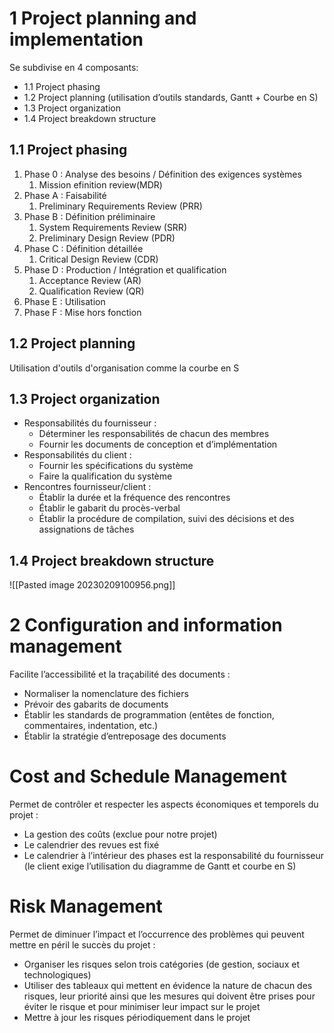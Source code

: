 # 1 Project planning and implementation
Se subdivise en 4 composants:
- 1.1 Project phasing 
- 1.2 Project planning (utilisation d’outils standards, Gantt + Courbe en S) 
- 1.3 Project organization 
- 1.4 Project breakdown structure
## 1.1 Project phasing
1. Phase 0 : Analyse des besoins / Définition des exigences systèmes
	1. Mission efinition review(MDR)
2. Phase A : Faisabilité 
	1. Preliminary Requirements Review (PRR)
3. Phase B : Définition préliminaire 
	1. System Requirements Review (SRR)
	2. Preliminary Design Review (PDR)
4. Phase C : Définition détaillée 
	1. Critical Design Review (CDR)
5. Phase D : Production / Intégration et qualification
	1. Acceptance Review (AR)
	2. Qualification Review (QR)
6. Phase E : Utilisation
7. Phase F : Mise hors fonction
## 1.2 Project planning 
Utilisation d'outils d'organisation comme la courbe en S
## 1.3 Project organization
- Responsabilités du fournisseur : 
	- Déterminer les responsabilités de chacun des membres
	- Fournir les documents de conception et d’implémentation 
- Responsabilités du client : 
	- Fournir les spécifications du système 
	- Faire la qualification du système 
- Rencontres fournisseur/client : 
	- Établir la durée et la fréquence des rencontres 
	- Établir le gabarit du procès-verbal 
	- Établir la procédure de compilation, suivi des décisions et des assignations de tâches
## 1.4 Project breakdown structure
![[Pasted image 20230209100956.png]]
# 2 Configuration and information management
Facilite l’accessibilité et la traçabilité des documents : 
- Normaliser la nomenclature des fichiers 
- Prévoir des gabarits de documents 
- Établir les standards de programmation (entêtes de fonction, commentaires, indentation, etc.) 
- Établir la stratégie d’entreposage des documents
# Cost and Schedule Management
Permet de contrôler et respecter les aspects économiques et temporels du projet : 
- La gestion des coûts (exclue pour notre projet) 
- Le calendrier des revues est fixé 
- Le calendrier à l’intérieur des phases est la responsabilité du fournisseur (le client exige l’utilisation du diagramme de Gantt et courbe en S)
# Risk Management
Permet de diminuer l’impact et l’occurrence des problèmes qui peuvent mettre en péril le succès du projet : 
- Organiser les risques selon trois catégories (de gestion, sociaux et technologiques) 
- Utiliser des tableaux qui mettent en évidence la nature de chacun des risques, leur priorité ainsi que les mesures qui doivent être prises pour éviter le risque et pour minimiser leur impact sur le projet 
- Mettre à jour les risques périodiquement dans le projet